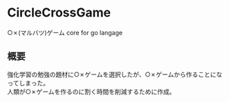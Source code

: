 # CircleCrossGame
○✗(マルバツ)ゲーム core for go langage

## 概要
強化学習の勉強の題材に○✗ゲームを選択したが、○✗ゲームから作ることになってしまった。  
人類が○✗ゲームを作るのに割く時間を削減するために作成。
